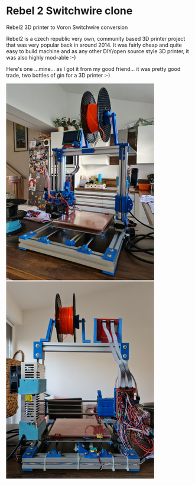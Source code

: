 # Rebel 2 Switchwire clone

Rebel2 3D printer to Voron Switchwire conversion

Rebel2 is a czech republic very own, community based 3D printer project that was very popular back in around 2014. It was fairly cheap and quite easy to build machine and as any other DIY/open source style 3D printer, it was also highly mod-able :-)

Here's one ...mine... as I got it from my good friend... it was pretty good trade, two bottles of gin for a 3D printer :-)

<img src="imgs/r2_inception.jpg" width="400"> <img src="imgs/r2_inception_2.jpg" width="400">